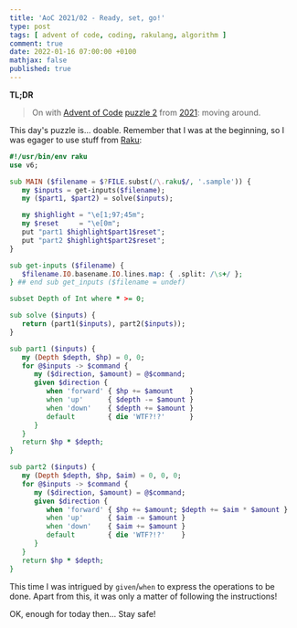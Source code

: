 ```yaml
---
title: 'AoC 2021/02 - Ready, set, go!'
type: post
tags: [ advent of code, coding, rakulang, algorithm ]
comment: true
date: 2022-01-16 07:00:00 +0100
mathjax: false
published: true
---
```


**TL;DR**

> On with [Advent of Code][] [puzzle 2][puzzle] from [2021][aoc2021]:
> moving around.

This day's puzzle is... doable. Remember that I was at the beginning, so
I was egager to use stuff from [Raku][]:

```raku
#!/usr/bin/env raku
use v6;

sub MAIN ($filename = $?FILE.subst(/\.raku$/, '.sample')) {
   my $inputs = get-inputs($filename);
   my ($part1, $part2) = solve($inputs);

   my $highlight = "\e[1;97;45m";
   my $reset     = "\e[0m";
   put "part1 $highlight$part1$reset";
   put "part2 $highlight$part2$reset";
}

sub get-inputs ($filename) {
   $filename.IO.basename.IO.lines.map: { .split: /\s+/ };
} ## end sub get_inputs ($filename = undef)

subset Depth of Int where * >= 0;

sub solve ($inputs) {
   return (part1($inputs), part2($inputs));
}

sub part1 ($inputs) {
   my (Depth $depth, $hp) = 0, 0;
   for @$inputs -> $command {
      my ($direction, $amount) = @$command;
      given $direction {
         when 'forward' { $hp += $amount    }
         when 'up'      { $depth -= $amount }
         when 'down'    { $depth += $amount }
         default        { die 'WTF?!?'      }
      }
   }
   return $hp * $depth;
}

sub part2 ($inputs) {
   my (Depth $depth, $hp, $aim) = 0, 0, 0;
   for @$inputs -> $command {
      my ($direction, $amount) = @$command;
      given $direction {
         when 'forward' { $hp += $amount; $depth += $aim * $amount }
         when 'up'      { $aim -= $amount }
         when 'down'    { $aim += $amount }
         default        { die 'WTF?!?'    }
      }
   }
   return $hp * $depth;
}
```

This time I was intrigued by `given`/`when` to express the operations to
be done. Apart from this, it was only a matter of following the
instructions!

OK, enough for today then... Stay safe!

[puzzle]: https://adventofcode.com/2021/day/2
[aoc2021]: https://adventofcode.com/2021/
[Advent of Code]: https://adventofcode.com/
[Raku]: https://www.raku.org/
